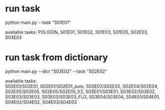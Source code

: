 # run task
python main.py --task "S01E01"

avaliable tasks: POLIGON, S01E01, S01E02, S01E03, S01E05, S02E03, S03E03

# run task from dictionary
python main.py --dict "S02E02" --task "S02E02"

avaliable tasks:   
S02E01/S02E01, S02E01/S02E01_auto, S02E02/S02E02, S02E04/S02E04, S02E05/S02E05, S02E05/S02E05_V2,
S03E01/S03E01, S03E02/S03E02, S03E03/S03E03, S03E03/S03E03_FLG, S03E04/S03E04, 
S04E01/S04E01, S04E02/S04E02, S04E03/S04E03


